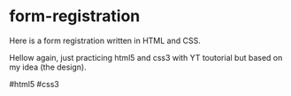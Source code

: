 # form-registration
Here is a form registration written in HTML and CSS.

Hellow again, just practicing html5 and css3 with YT toutorial but based on my idea (the design).

#html5 #css3 
